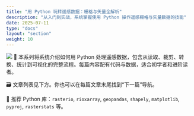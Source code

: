 ```yaml
---
title: "用 Python 玩转遥感数据：栅格与矢量全解析"
description: "从入门到实战，系统掌握使用 Python 操作遥感栅格与矢量数据的技能"
date: 2025-07-11
type: "docs"
layout: "section"
weight: 10
---
```

![](/img/contents/python_geodata_cover.png)
📌 本系列将系统介绍如何用 Python 处理遥感数据，包含从读取、裁剪、转换、统计到可视化的完整流程。每篇内容配有代码与数据，适合初学者和进阶读者。

🗃️ 文章列表见下方。你也可以在每篇文章末尾找到“下一篇”导航。

🧰 推荐 Python 库：`rasterio`, `rioxarray`, `geopandas`, `shapely`, `matplotlib`, `pyproj`, `rasterstats` 等。
